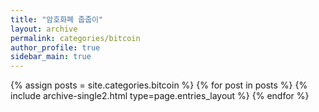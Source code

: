 ```yaml
---
title: "암호화폐 줍줍이"
layout: archive
permalink: categories/bitcoin
author_profile: true
sidebar_main: true
---
```



{% assign posts = site.categories.bitcoin %}
{% for post in posts %} 
    {% include archive-single2.html type=page.entries_layout %} 
{% endfor %}
